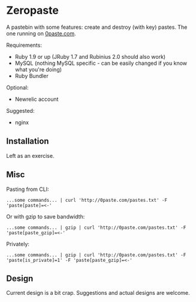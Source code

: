 Zeropaste
=========

A pastebin with some features: create and destroy (with key) pastes.
The one running on [0paste.com](http://0paste.com).

Requirements:

* Ruby 1.9 or up (JRuby 1.7 and Rubinius 2.0 should also work)
* MySQL
  (nothing MySQL specific - can be easily changed if you know what you're doing)
* Ruby Bundler

Optional:

* Newrelic account

Suggested:

* nginx

Installation
------------

Left as an exercise.

Misc
----

Pasting from CLI:

    ...some commands... | curl 'http://0paste.com/pastes.txt' -F 'paste[paste]=<-'

Or with gzip to save bandwidth:

    ...some commands... | gzip | curl 'http://0paste.com/pastes.txt' -F 'paste[paste_gzip]=<-'

Privately:

    ...some commands... | gzip | curl 'http://0paste.com/pastes.txt' -F 'paste[is_private]=1' -F 'paste[paste_gzip]=<-'

Design
------

Current design is a bit crap. Suggestions and actual designs are welcome.

